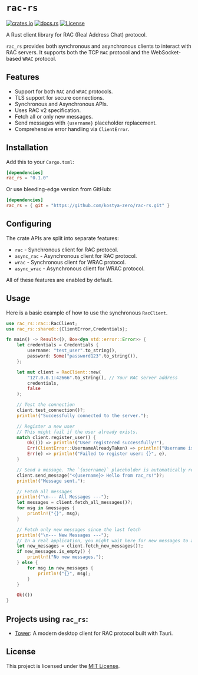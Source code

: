 ﻿# `rac-rs`

[![crates.io](https://img.shields.io/crates/v/rac_rs.svg)](https://crates.io/crates/rac_rs)
[![docs.rs](https://docs.rs/rac_rs/badge.svg)](https://docs.rs/rac_rs)
[![License](https://img.shields.io/badge/license-MIT-blue.svg)](/LICENSE)


A Rust client library for RAC (Real Address Chat) protocol.

`rac_rs` provides both synchronous and asynchronous clients to interact with RAC servers. It supports both the TCP
`RAC` protocol and the WebSocket-based `WRAC` protocol.

## Features

- Support for both `RAC` and `WRAC` protocols.
- TLS support for secure connections.
- Synchronous and Asynchronous APIs.
- Uses RAC v2 specification.
- Fetch all or only new messages.
- Send messages with `{username}` placeholder replacement.
- Comprehensive error handling via `ClientError`.

## Installation

Add this to your `Cargo.toml`:

```toml
[dependencies]
rac_rs = "0.1.0"
```

Or use bleeding-edge version from GitHub:

```toml
[dependencies]
rac_rs = { git = "https://github.com/kostya-zero/rac-rs.git" }
```

## Configuring

The crate APIs are split into separate features:

- `rac` - Synchronous client for RAC protocol.
- `async_rac` - Asynchronous client for RAC protocol.
- `wrac` - Synchronous client for WRAC protocol.
- `async_wrac` - Asynchronous client for WRAC protocol.

All of these features are enabled by default.

## Usage

Here is a basic example of how to use the synchronous `RacClient`.

```rust
use rac_rs::rac::RacClient;
use rac_rs::shared::{ClientError,Credentials};

fn main() -> Result<(), Box<dyn std::error::Error>> {
    let credentials = Credentials {
        username: "test_user".to_string(),
        password: Some("password123".to_string()),
    };

    let mut client = RacClient::new(
        "127.0.0.1:42666".to_string(), // Your RAC server address
        credentials,
        false
    );

    // Test the connection
    client.test_connection()?;
    println!("Successfully connected to the server.");

    // Register a new user
    // This might fail if the user already exists.
    match client.register_user() {
        Ok(()) => println!("User registered successfully!"),
        Err(ClientError::UsernameAlreadyTaken) => println!("Username is already taken."),
        Err(e) => println!("Failed to register user: {}", e),
    }

    // Send a message. The `{username}` placeholder is automatically replaced.
    client.send_message("<{username}> Hello from rac_rs!")?;
    println!("Message sent.");

    // Fetch all messages
    println!("\n--- All Messages ---");
    let messages = client.fetch_all_messages()?;
    for msg in &messages {
        println!("{}", msg);
    }

    // Fetch only new messages since the last fetch
    println!("\n--- New Messages ---");
    // In a real application, you might wait here for new messages to arrive.
    let new_messages = client.fetch_new_messages()?;
    if new_messages.is_empty() {
        println!("No new messages.");
    } else {
        for msg in new_messages {
            println!("{}", msg);
        }
    }

    Ok(())
}
```

## Projects using `rac_rs`:

- [Tower](https://github.com/kostya-zero/tower): A modern desktop client for RAC protocol built with Tauri.

## License

This project is licensed under the [MIT License](LICENSE).
